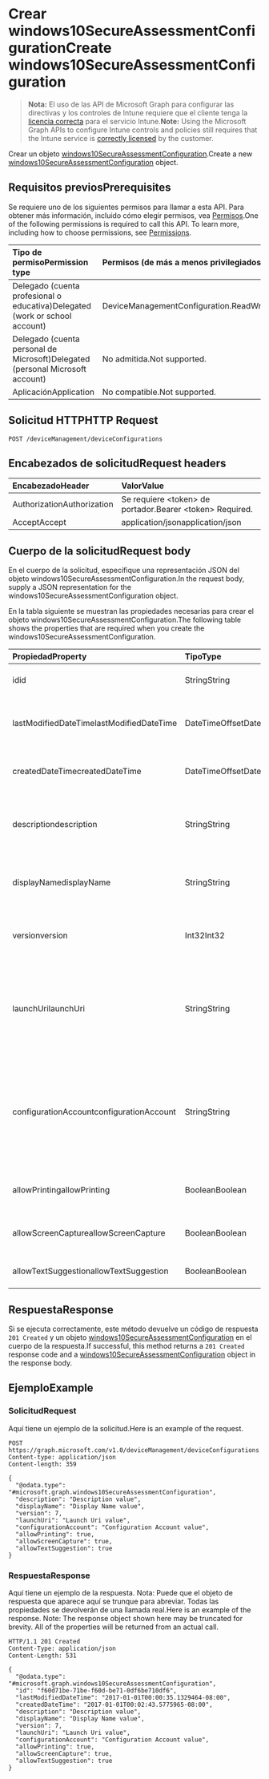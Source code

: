 # <a name="create-windows10secureassessmentconfiguration"></a><span data-ttu-id="b1709-101">Crear windows10SecureAssessmentConfiguration</span><span class="sxs-lookup"><span data-stu-id="b1709-101">Create windows10SecureAssessmentConfiguration</span></span>

> <span data-ttu-id="b1709-102">**Nota:** El uso de las API de Microsoft Graph para configurar las directivas y los controles de Intune requiere que el cliente tenga la [licencia correcta](https://go.microsoft.com/fwlink/?linkid=839381) para el servicio Intune.</span><span class="sxs-lookup"><span data-stu-id="b1709-102">**Note:** Using the Microsoft Graph APIs to configure Intune controls and policies still requires that the Intune service is [correctly licensed](https://go.microsoft.com/fwlink/?linkid=839381) by the customer.</span></span>

<span data-ttu-id="b1709-103">Crear un objeto [windows10SecureAssessmentConfiguration](../resources/intune_deviceconfig_windows10secureassessmentconfiguration.md).</span><span class="sxs-lookup"><span data-stu-id="b1709-103">Create a new [windows10SecureAssessmentConfiguration](../resources/intune_deviceconfig_windows10secureassessmentconfiguration.md) object.</span></span>
## <a name="prerequisites"></a><span data-ttu-id="b1709-104">Requisitos previos</span><span class="sxs-lookup"><span data-stu-id="b1709-104">Prerequisites</span></span>
<span data-ttu-id="b1709-p101">Se requiere uno de los siguientes permisos para llamar a esta API. Para obtener más información, incluido cómo elegir permisos, vea [Permisos](../../../concepts/permissions_reference.md).</span><span class="sxs-lookup"><span data-stu-id="b1709-p101">One of the following permissions is required to call this API. To learn more, including how to choose permissions, see [Permissions](../../../concepts/permissions_reference.md).</span></span>

|<span data-ttu-id="b1709-107">Tipo de permiso</span><span class="sxs-lookup"><span data-stu-id="b1709-107">Permission type</span></span>|<span data-ttu-id="b1709-108">Permisos (de más a menos privilegiados)</span><span class="sxs-lookup"><span data-stu-id="b1709-108">Permissions (from most to least privileged)</span></span>|
|:---|:---|
|<span data-ttu-id="b1709-109">Delegado (cuenta profesional o educativa)</span><span class="sxs-lookup"><span data-stu-id="b1709-109">Delegated (work or school account)</span></span>|<span data-ttu-id="b1709-110">DeviceManagementConfiguration.ReadWrite.All</span><span class="sxs-lookup"><span data-stu-id="b1709-110">DeviceManagementConfiguration.ReadWrite.All</span></span>|
|<span data-ttu-id="b1709-111">Delegado (cuenta personal de Microsoft)</span><span class="sxs-lookup"><span data-stu-id="b1709-111">Delegated (personal Microsoft account)</span></span>|<span data-ttu-id="b1709-112">No admitida.</span><span class="sxs-lookup"><span data-stu-id="b1709-112">Not supported.</span></span>|
|<span data-ttu-id="b1709-113">Aplicación</span><span class="sxs-lookup"><span data-stu-id="b1709-113">Application</span></span>|<span data-ttu-id="b1709-114">No compatible.</span><span class="sxs-lookup"><span data-stu-id="b1709-114">Not supported.</span></span>|

## <a name="http-request"></a><span data-ttu-id="b1709-115">Solicitud HTTP</span><span class="sxs-lookup"><span data-stu-id="b1709-115">HTTP Request</span></span>
<!-- {
  "blockType": "ignored"
}
-->
``` http
POST /deviceManagement/deviceConfigurations
```

## <a name="request-headers"></a><span data-ttu-id="b1709-116">Encabezados de solicitud</span><span class="sxs-lookup"><span data-stu-id="b1709-116">Request headers</span></span>
|<span data-ttu-id="b1709-117">Encabezado</span><span class="sxs-lookup"><span data-stu-id="b1709-117">Header</span></span>|<span data-ttu-id="b1709-118">Valor</span><span class="sxs-lookup"><span data-stu-id="b1709-118">Value</span></span>|
|:---|:---|
|<span data-ttu-id="b1709-119">Authorization</span><span class="sxs-lookup"><span data-stu-id="b1709-119">Authorization</span></span>|<span data-ttu-id="b1709-120">Se requiere &lt;token&gt; de portador.</span><span class="sxs-lookup"><span data-stu-id="b1709-120">Bearer &lt;token&gt; Required.</span></span>|
|<span data-ttu-id="b1709-121">Accept</span><span class="sxs-lookup"><span data-stu-id="b1709-121">Accept</span></span>|<span data-ttu-id="b1709-122">application/json</span><span class="sxs-lookup"><span data-stu-id="b1709-122">application/json</span></span>|

## <a name="request-body"></a><span data-ttu-id="b1709-123">Cuerpo de la solicitud</span><span class="sxs-lookup"><span data-stu-id="b1709-123">Request body</span></span>
<span data-ttu-id="b1709-124">En el cuerpo de la solicitud, especifique una representación JSON del objeto windows10SecureAssessmentConfiguration.</span><span class="sxs-lookup"><span data-stu-id="b1709-124">In the request body, supply a JSON representation for the windows10SecureAssessmentConfiguration object.</span></span>

<span data-ttu-id="b1709-125">En la tabla siguiente se muestran las propiedades necesarias para crear el objeto windows10SecureAssessmentConfiguration.</span><span class="sxs-lookup"><span data-stu-id="b1709-125">The following table shows the properties that are required when you create the windows10SecureAssessmentConfiguration.</span></span>

|<span data-ttu-id="b1709-126">Propiedad</span><span class="sxs-lookup"><span data-stu-id="b1709-126">Property</span></span>|<span data-ttu-id="b1709-127">Tipo</span><span class="sxs-lookup"><span data-stu-id="b1709-127">Type</span></span>|<span data-ttu-id="b1709-128">Descripción</span><span class="sxs-lookup"><span data-stu-id="b1709-128">Description</span></span>|
|:---|:---|:---|
|<span data-ttu-id="b1709-129">id</span><span class="sxs-lookup"><span data-stu-id="b1709-129">id</span></span>|<span data-ttu-id="b1709-130">String</span><span class="sxs-lookup"><span data-stu-id="b1709-130">String</span></span>|<span data-ttu-id="b1709-131">Clave de la entidad.</span><span class="sxs-lookup"><span data-stu-id="b1709-131">Key of the entity.</span></span> <span data-ttu-id="b1709-132">Heredado de [deviceConfiguration](../resources/intune_deviceconfig_deviceconfiguration.md)</span><span class="sxs-lookup"><span data-stu-id="b1709-132">Inherited from [deviceConfiguration](../resources/intune_deviceconfig_deviceconfiguration.md)</span></span>|
|<span data-ttu-id="b1709-133">lastModifiedDateTime</span><span class="sxs-lookup"><span data-stu-id="b1709-133">lastModifiedDateTime</span></span>|<span data-ttu-id="b1709-134">DateTimeOffset</span><span class="sxs-lookup"><span data-stu-id="b1709-134">DateTimeOffset</span></span>|<span data-ttu-id="b1709-135">Fecha y hora en la que se modificó el objeto por última vez.</span><span class="sxs-lookup"><span data-stu-id="b1709-135">DateTime the object was last modified.</span></span> <span data-ttu-id="b1709-136">Heredado de [deviceConfiguration](../resources/intune_deviceconfig_deviceconfiguration.md)</span><span class="sxs-lookup"><span data-stu-id="b1709-136">Inherited from [deviceConfiguration](../resources/intune_deviceconfig_deviceconfiguration.md)</span></span>|
|<span data-ttu-id="b1709-137">createdDateTime</span><span class="sxs-lookup"><span data-stu-id="b1709-137">createdDateTime</span></span>|<span data-ttu-id="b1709-138">DateTimeOffset</span><span class="sxs-lookup"><span data-stu-id="b1709-138">DateTimeOffset</span></span>|<span data-ttu-id="b1709-139">Fecha y hora en la que se creó el objeto.</span><span class="sxs-lookup"><span data-stu-id="b1709-139">DateTime the object was created.</span></span> <span data-ttu-id="b1709-140">Heredado de [deviceConfiguration](../resources/intune_deviceconfig_deviceconfiguration.md)</span><span class="sxs-lookup"><span data-stu-id="b1709-140">Inherited from [deviceConfiguration](../resources/intune_deviceconfig_deviceconfiguration.md)</span></span>|
|<span data-ttu-id="b1709-141">description</span><span class="sxs-lookup"><span data-stu-id="b1709-141">description</span></span>|<span data-ttu-id="b1709-142">String</span><span class="sxs-lookup"><span data-stu-id="b1709-142">String</span></span>|<span data-ttu-id="b1709-143">Descripción proporcionada por el administrador de la configuración del dispositivo.</span><span class="sxs-lookup"><span data-stu-id="b1709-143">Admin provided description of the Device Configuration.</span></span> <span data-ttu-id="b1709-144">Heredado de [deviceConfiguration](../resources/intune_deviceconfig_deviceconfiguration.md)</span><span class="sxs-lookup"><span data-stu-id="b1709-144">Inherited from [deviceConfiguration](../resources/intune_deviceconfig_deviceconfiguration.md)</span></span>|
|<span data-ttu-id="b1709-145">displayName</span><span class="sxs-lookup"><span data-stu-id="b1709-145">displayName</span></span>|<span data-ttu-id="b1709-146">String</span><span class="sxs-lookup"><span data-stu-id="b1709-146">String</span></span>|<span data-ttu-id="b1709-147">Nombre proporcionado por el administrador de la configuración del dispositivo.</span><span class="sxs-lookup"><span data-stu-id="b1709-147">Admin provided name of the device configuration.</span></span> <span data-ttu-id="b1709-148">Heredado de [deviceConfiguration](../resources/intune_deviceconfig_deviceconfiguration.md)</span><span class="sxs-lookup"><span data-stu-id="b1709-148">Inherited from [deviceConfiguration](../resources/intune_deviceconfig_deviceconfiguration.md)</span></span>|
|<span data-ttu-id="b1709-149">version</span><span class="sxs-lookup"><span data-stu-id="b1709-149">version</span></span>|<span data-ttu-id="b1709-150">Int32</span><span class="sxs-lookup"><span data-stu-id="b1709-150">Int32</span></span>|<span data-ttu-id="b1709-151">Versión de la configuración del dispositivo.</span><span class="sxs-lookup"><span data-stu-id="b1709-151">Version of the device configuration.</span></span> <span data-ttu-id="b1709-152">Heredado de [deviceConfiguration](../resources/intune_deviceconfig_deviceconfiguration.md)</span><span class="sxs-lookup"><span data-stu-id="b1709-152">Inherited from [deviceConfiguration](../resources/intune_deviceconfig_deviceconfiguration.md)</span></span>|
|<span data-ttu-id="b1709-153">launchUri</span><span class="sxs-lookup"><span data-stu-id="b1709-153">launchUri</span></span>|<span data-ttu-id="b1709-154">String</span><span class="sxs-lookup"><span data-stu-id="b1709-154">String</span></span>|<span data-ttu-id="b1709-155">Vínculo de dirección URL a una evaluación que se carga automáticamente al iniciar el explorador de evaluaciones seguras.</span><span class="sxs-lookup"><span data-stu-id="b1709-155">Url link to an assessment that's automatically loaded when the secure assessment browser is launched.</span></span> <span data-ttu-id="b1709-156">Tiene que ser una dirección URL válida (http\[s\]://msdn.microsoft.com/).</span><span class="sxs-lookup"><span data-stu-id="b1709-156">It has to be a valid Url (http\[s\]://msdn.microsoft.com/).</span></span>|
|<span data-ttu-id="b1709-157">configurationAccount</span><span class="sxs-lookup"><span data-stu-id="b1709-157">configurationAccount</span></span>|<span data-ttu-id="b1709-158">String</span><span class="sxs-lookup"><span data-stu-id="b1709-158">String</span></span>|<span data-ttu-id="b1709-159">Cuenta usada al configurar el dispositivo Windows para realizar la prueba.</span><span class="sxs-lookup"><span data-stu-id="b1709-159">The account used to configure the Windows device for taking the test.</span></span> <span data-ttu-id="b1709-160">El usuario puede ser una cuenta de dominio (dominio\usuario), una cuenta de AAD (nombredeusuario@espacioempresarial.com) o una cuenta local (nombredeusuario).</span><span class="sxs-lookup"><span data-stu-id="b1709-160">The user can be a domain account (domain\user), an AAD account (username@tenant.com) or a local account (username).</span></span>|
|<span data-ttu-id="b1709-161">allowPrinting</span><span class="sxs-lookup"><span data-stu-id="b1709-161">allowPrinting</span></span>|<span data-ttu-id="b1709-162">Boolean</span><span class="sxs-lookup"><span data-stu-id="b1709-162">Boolean</span></span>|<span data-ttu-id="b1709-163">Indica si se va a permitir que la aplicación imprima durante la prueba.</span><span class="sxs-lookup"><span data-stu-id="b1709-163">Indicates whether or not to allow the app from printing during the test.</span></span>|
|<span data-ttu-id="b1709-164">allowScreenCapture</span><span class="sxs-lookup"><span data-stu-id="b1709-164">allowScreenCapture</span></span>|<span data-ttu-id="b1709-165">Boolean</span><span class="sxs-lookup"><span data-stu-id="b1709-165">Boolean</span></span>|<span data-ttu-id="b1709-166">Indica si se va a permitir la funcionalidad de captura de pantalla durante una prueba.</span><span class="sxs-lookup"><span data-stu-id="b1709-166">Indicates whether or not to allow screen capture capability during a test.</span></span>|
|<span data-ttu-id="b1709-167">allowTextSuggestion</span><span class="sxs-lookup"><span data-stu-id="b1709-167">allowTextSuggestion</span></span>|<span data-ttu-id="b1709-168">Boolean</span><span class="sxs-lookup"><span data-stu-id="b1709-168">Boolean</span></span>|<span data-ttu-id="b1709-169">Indica si se van a permitir las sugerencias de texto durante la prueba.</span><span class="sxs-lookup"><span data-stu-id="b1709-169">Indicates whether or not to allow text suggestions during the test.</span></span>|



## <a name="response"></a><span data-ttu-id="b1709-170">Respuesta</span><span class="sxs-lookup"><span data-stu-id="b1709-170">Response</span></span>
<span data-ttu-id="b1709-171">Si se ejecuta correctamente, este método devuelve un código de respuesta `201 Created` y un objeto [windows10SecureAssessmentConfiguration](../resources/intune_deviceconfig_windows10secureassessmentconfiguration.md) en el cuerpo de la respuesta.</span><span class="sxs-lookup"><span data-stu-id="b1709-171">If successful, this method returns a `201 Created` response code and a [windows10SecureAssessmentConfiguration](../resources/intune_deviceconfig_windows10secureassessmentconfiguration.md) object in the response body.</span></span>

## <a name="example"></a><span data-ttu-id="b1709-172">Ejemplo</span><span class="sxs-lookup"><span data-stu-id="b1709-172">Example</span></span>
### <a name="request"></a><span data-ttu-id="b1709-173">Solicitud</span><span class="sxs-lookup"><span data-stu-id="b1709-173">Request</span></span>
<span data-ttu-id="b1709-174">Aquí tiene un ejemplo de la solicitud.</span><span class="sxs-lookup"><span data-stu-id="b1709-174">Here is an example of the request.</span></span>
``` http
POST https://graph.microsoft.com/v1.0/deviceManagement/deviceConfigurations
Content-type: application/json
Content-length: 359

{
  "@odata.type": "#microsoft.graph.windows10SecureAssessmentConfiguration",
  "description": "Description value",
  "displayName": "Display Name value",
  "version": 7,
  "launchUri": "Launch Uri value",
  "configurationAccount": "Configuration Account value",
  "allowPrinting": true,
  "allowScreenCapture": true,
  "allowTextSuggestion": true
}
```

### <a name="response"></a><span data-ttu-id="b1709-175">Respuesta</span><span class="sxs-lookup"><span data-stu-id="b1709-175">Response</span></span>
<span data-ttu-id="b1709-p110">Aquí tiene un ejemplo de la respuesta. Nota: Puede que el objeto de respuesta que aparece aquí se trunque para abreviar. Todas las propiedades se devolverán de una llamada real.</span><span class="sxs-lookup"><span data-stu-id="b1709-p110">Here is an example of the response. Note: The response object shown here may be truncated for brevity. All of the properties will be returned from an actual call.</span></span>
``` http
HTTP/1.1 201 Created
Content-Type: application/json
Content-Length: 531

{
  "@odata.type": "#microsoft.graph.windows10SecureAssessmentConfiguration",
  "id": "f60d71be-71be-f60d-be71-0df6be710df6",
  "lastModifiedDateTime": "2017-01-01T00:00:35.1329464-08:00",
  "createdDateTime": "2017-01-01T00:02:43.5775965-08:00",
  "description": "Description value",
  "displayName": "Display Name value",
  "version": 7,
  "launchUri": "Launch Uri value",
  "configurationAccount": "Configuration Account value",
  "allowPrinting": true,
  "allowScreenCapture": true,
  "allowTextSuggestion": true
}
```



